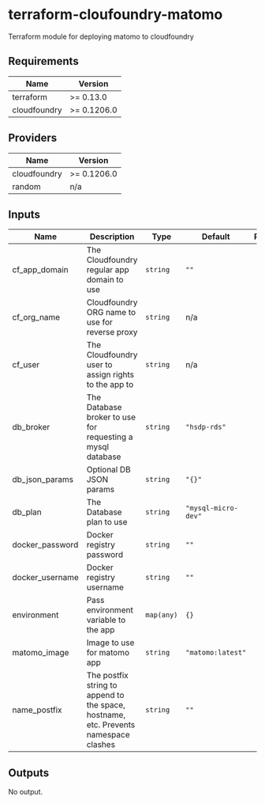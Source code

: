 # terraform-cloufoundry-matomo

Terraform module for deploying matomo to cloudfoundry

## Requirements

| Name         | Version     |
| ------------ | ----------- |
| terraform    | >= 0.13.0   |
| cloudfoundry | >= 0.1206.0 |

## Providers

| Name         | Version     |
| ------------ | ----------- |
| cloudfoundry | >= 0.1206.0 |
| random       | n/a         |

## Inputs

| Name            | Description                                                                          | Type       | Default             | Required |
| --------------- | ------------------------------------------------------------------------------------ | ---------- | ------------------- | :------: |
| cf_app_domain   | The Cloudfoundry regular app domain to use                                           | `string`   | `""`                |    no    |
| cf_org_name     | Cloudfoundry ORG name to use for reverse proxy                                       | `string`   | n/a                 |   yes    |
| cf_user         | The Cloudfoundry user to assign rights to the app to                                 | `string`   | n/a                 |   yes    |
| db_broker       | The Database broker to use for requesting a mysql database                           | `string`   | `"hsdp-rds"`        |    no    |
| db_json_params  | Optional DB JSON params                                                              | `string`   | `"{}"`              |    no    |
| db_plan         | The Database plan to use                                                             | `string`   | `"mysql-micro-dev"` |    no    |
| docker_password | Docker registry password                                                             | `string`   | `""`                |    no    |
| docker_username | Docker registry username                                                             | `string`   | `""`                |    no    |
| environment     | Pass environment variable to the app                                                 | `map(any)` | `{}`                |    no    |
| matomo_image    | Image to use for matomo app                                                          | `string`   | `"matomo:latest"`   |    no    |
| name_postfix    | The postfix string to append to the space, hostname, etc. Prevents namespace clashes | `string`   | `""`                |    no    |

## Outputs

No output.
